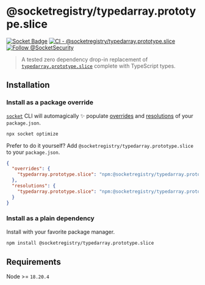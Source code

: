 # @socketregistry/typedarray.prototype.slice

[![Socket Badge](https://socket.dev/api/badge/npm/package/@socketregistry/typedarray.prototype.slice)](https://socket.dev/npm/package/@socketregistry/typedarray.prototype.slice)
[![CI - @socketregistry/typedarray.prototype.slice](https://github.com/SocketDev/socket-registry/actions/workflows/test.yml/badge.svg)](https://github.com/SocketDev/socket-registry/actions/workflows/test.yml)
[![Follow @SocketSecurity](https://img.shields.io/twitter/follow/SocketSecurity?style=social)](https://twitter.com/SocketSecurity)

> A tested zero dependency drop-in replacement of
> [`typedarray.prototype.slice`](https://socket.dev/npm/package/typedarray.prototype.slice)
> complete with TypeScript types.

## Installation

### Install as a package override

[`socket`](https://socket.dev/npm/package/socket) CLI will automagically ✨
populate
[overrides](https://docs.npmjs.com/cli/v9/configuring-npm/package-json#overrides)
and [resolutions](https://yarnpkg.com/configuration/manifest#resolutions) of
your `package.json`.

```sh
npx socket optimize
```

Prefer to do it yourself? Add `@socketregistry/typedarray.prototype.slice` to
your `package.json`.

```json
{
  "overrides": {
    "typedarray.prototype.slice": "npm:@socketregistry/typedarray.prototype.slice@^1"
  },
  "resolutions": {
    "typedarray.prototype.slice": "npm:@socketregistry/typedarray.prototype.slice@^1"
  }
}
```

### Install as a plain dependency

Install with your favorite package manager.

```sh
npm install @socketregistry/typedarray.prototype.slice
```

## Requirements

Node >= `18.20.4`
